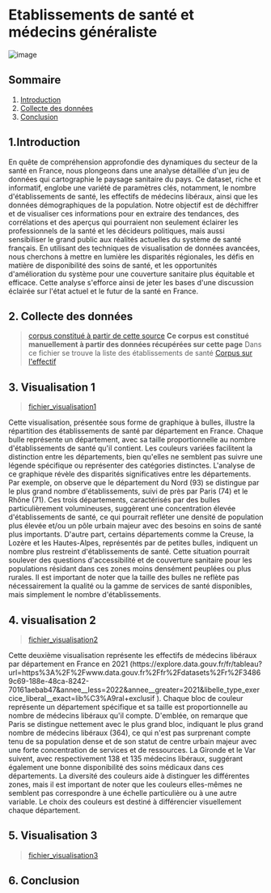 # Etablissements de santé et médecins généraliste 
 
![image](https://www.usine-digitale.fr/mediatheque/2/9/0/001212092_896x598_c.jpg) 
## Sommaire
1. [Introduction](#introduction)
2. [Collecte des données](#collectedesdonnes)
3. [Conclusion](#conclusion)




## 1.Introduction
En quête de compréhension approfondie des dynamiques du secteur de la santé en France, nous plongeons dans une analyse détaillée d'un jeu de données qui cartographie le paysage sanitaire du pays. Ce dataset, riche et informatif, englobe une variété de paramètres clés, notamment, le nombre d'établissements de santé, les effectifs de médecins libéraux, ainsi que les données démographiques de la population. Notre objectif est de déchiffrer et de visualiser ces informations pour en extraire des tendances, des corrélations et des aperçus qui pourraient non seulement éclairer les professionnels de la santé et les décideurs politiques, mais aussi sensibiliser le grand public aux réalités actuelles du système de santé français. En utilisant des techniques de visualisation de données avancées, nous cherchons à mettre en lumière les disparités régionales, les défis en matière de disponibilité des soins de santé, et les opportunités d'amélioration du système pour une couverture sanitaire plus équitable et efficace. Cette analyse s'efforce ainsi de jeter les bases d'une discussion éclairée sur l'état actuel et le futur de la santé en France.

## 2. Collecte des données

>[corpus constitué à partir de cette source]( https://www.sanitaire-social.com/annuaire-etablissements-de-sante/etablissement-de-sante)
**Ce corpus est constitué manuellement à partir des données récupérées sur cette page**
Dans ce fichier se trouve la liste des établissements de santé
>[Corpus sur l'effectif](https://explore.data.gouv.fr/fr/tableau?url=https%3A%2F%2Fwww.data.gouv.fr%2Ffr%2Fdatasets%2Fr%2F34869c69-188e-48ca-8242-70161aebab47&annee__less=2022&annee__greater=2021&libelle_type_exercice_liberal__exact=lib%C3%A9ral+exclusif&profession_sante__exact=M%C3%A9decins+g%C3%A9n%C3%A9ralistes+%C3%A0+expertise+particuli%C3%A8re+%28MEP%29)


## 3. Visualisation 1

>[fichier_visualisation1](https://github.com/Koladesky/Examen_datavisualisation_M2_2024/blob/main/Etablissemments-sante.csv)

<div class="flourish-embed flourish-hierarchy" data-src="visualisation/16644482"><script src="https://public.flourish.studio/resources/embed.js"></script></div>
 Cette visualisation, présentée sous forme de graphique à bulles, illustre la répartition des établissements de santé par département en France. Chaque bulle représente un département, avec sa taille proportionnelle au nombre d'établissements de santé qu'il contient. Les couleurs variées facilitent la distinction entre les départements, bien qu'elles ne semblent pas suivre une légende spécifique ou représenter des catégories distinctes.
 L'analyse de ce graphique révèle des disparités significatives entre les départements. Par exemple, on observe que le département du Nord (93) se distingue par le plus grand nombre d'établissements, suivi de près par Paris (74) et le Rhône (71). Ces trois départements, caractérisés par des bulles particulièrement volumineuses, suggèrent une concentration élevée d'établissements de santé, ce qui pourrait refléter une densité de population plus élevée et/ou un pôle urbain majeur avec des besoins en soins de santé plus importants.
D'autre part, certains départements comme la Creuse, la Lozère et les Hautes-Alpes, représentés par de petites bulles, indiquent un nombre plus restreint d'établissements de santé. Cette situation pourrait soulever des questions d'accessibilité et de couverture sanitaire pour les populations résidant dans ces zones moins densément peuplées ou plus rurales.
Il est important de noter que la taille des bulles ne reflète pas nécessairement la qualité ou la gamme de services de santé disponibles, mais simplement le nombre d'établissements.

## 4. visualisation 2
>[fichier_visualisation2](https://github.com/Koladesky/Examen_datavisualisation_M2_2024/blob/main/Etablissemments-sante.csv)
<div class="flourish-embed flourish-hierarchy" data-src="visualisation/16645039"><script src="https://public.flourish.studio/resources/embed.js"></script></div>
Cette deuxième visualisation représente les effectifs de médecins libéraux par département en France en 2021 (https://explore.data.gouv.fr/fr/tableau?url=https%3A%2F%2Fwww.data.gouv.fr%2Ffr%2Fdatasets%2Fr%2F34869c69-188e-48ca-8242-70161aebab47&annee__less=2022&annee__greater=2021&libelle_type_exercice_liberal__exact=lib%C3%A9ral+exclusif
). 
 Chaque bloc de couleur représente un département spécifique et sa taille est proportionnelle au nombre de médecins libéraux qu'il compte.
D'emblée, on remarque que Paris se distingue nettement avec le plus grand bloc, indiquant le plus grand nombre de médecins libéraux (364), ce qui n'est pas surprenant compte tenu de sa population dense et de son statut de centre urbain majeur avec une forte concentration de services et de ressources. La Gironde et le Var suivent, avec respectivement 138 et 135 médecins libéraux, suggérant également une bonne disponibilité des soins médicaux dans ces départements.
La diversité des couleurs aide à distinguer les différentes zones, mais il est important de noter que les couleurs elles-mêmes ne semblent pas correspondre à une échelle particulière ou à une autre variable. Le choix des couleurs est destiné à différencier visuellement chaque département.




## 5. Visualisation 3
>[fichier_visualisation3](https://github.com/Koladesky/Examen_datavisualisation_M2_2024/blob/main/Etablissemments-sante.csv)
<div class="flourish-embed flourish-chart" data-src="visualisation/16646289"><script src="https://public.flourish.studio/resources/embed.js"></script></div>

## 6. Conclusion 
